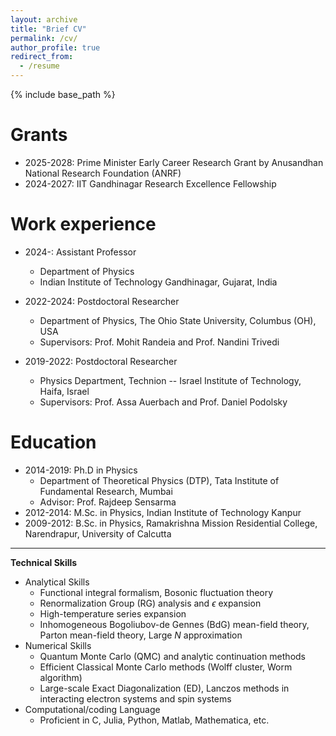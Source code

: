 ```yaml
---
layout: archive
title: "Brief CV"
permalink: /cv/
author_profile: true
redirect_from:
  - /resume
---
```


{% include base_path %}

Grants
======
* 2025-2028: Prime Minister Early Career Research Grant by Anusandhan National Research Foundation (ANRF)
* 2024-2027: IIT Gandhinagar Research Excellence Fellowship
  
Work experience
======
* 2024-: Assistant Professor
  * Department of Physics
  * Indian Institute of Technology Gandhinagar, Gujarat, India
  
* 2022-2024: Postdoctoral Researcher
  * Department of Physics, The Ohio State University, Columbus (OH), USA 
  * Supervisors: Prof. Mohit Randeia and Prof. Nandini Trivedi

* 2019-2022: Postdoctoral Researcher
  * Physics Department, Technion -- Israel Institute of Technology, Haifa, Israel 
  * Supervisors: Prof. Assa Auerbach and Prof. Daniel Podolsky

Education
======
* 2014-2019: Ph.D in Physics
  * Department of Theoretical Physics (DTP), Tata Institute of Fundamental Research, Mumbai
  * Advisor: Prof. Rajdeep Sensarma
* 2012-2014: M.Sc. in Physics, Indian Institute of Technology Kanpur
* 2009-2012: B.Sc. in Physics, Ramakrishna Mission Residential College, Narendrapur, University of Calcutta

  
---

**Technical Skills**

* Analytical Skills
  * Functional integral formalism, Bosonic fluctuation theory
  * Renormalization Group (RG) analysis and $\epsilon$ expansion
  * High-temperature series expansion
  * Inhomogeneous Bogoliubov-de Gennes (BdG) mean-field theory, Parton mean-field theory, Large $N$ approximation
* Numerical Skills
  * Quantum Monte Carlo (QMC) and analytic continuation methods
  * Efficient Classical Monte Carlo methods (Wolff cluster, Worm algorithm) 
  * Large-scale Exact Diagonalization (ED), Lanczos methods in interacting electron systems and spin systems
* Computational/coding Language
  * Proficient in C, Julia, Python, Matlab, Mathematica, etc.

